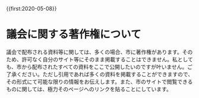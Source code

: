{{first:2020-05-08}}
# 議会に関する著作権について

議会で配布される資料等に関しては、多くの場合、市に著作権があります。そのため、許可なく自分のサイト等にそのまま掲載することはできません。私としても、市から配布されたすべての資料をここで公開したいのですが叶いません。ご了承ください。ただし引用であれば多くの資料を掲載することができますので、その形式にて可能な限りの情報をお伝えします。また、市のサイトで閲覧できるものに関しては、極力そのページへのリンクを貼ることにしています。